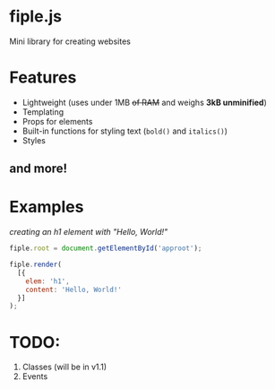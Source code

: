 # fiple.js
Mini library for creating websites

# Features
* Lightweight (uses under 1MB ~~of RAM~~ and weighs **3kB unminified**)
* Templating
* Props for elements
* Built-in functions for styling text (`bold()` and `italics()`)
* Styles
## and more!

# Examples
*creating an h1 element with "Hello, World!"*

```js
fiple.root = document.getElementById('approot');

fiple.render(
  [{
    elem: 'h1',
    content: 'Hello, World!'
  }]
);
```

# TODO:
1. Classes (will be in v1.1)
2. Events
